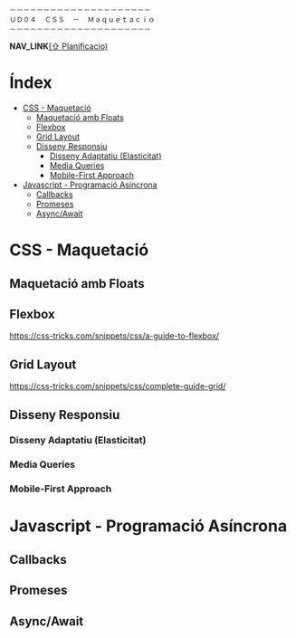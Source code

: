 
```
－－－－－－－－－－－－－－－－－－－－－
ＵＤ０４  ＣＳＳ  －  Ｍａｑｕｅｔａｃｉｏ
－－－－－－－－－－－－－－－－－－－－－
```

__NAV_LINK__[(⇧ Planificacio)](./Planificacio.html)


Índex
=====


<!-- vim-markdown-toc GitLab -->

* [CSS - Maquetació](#css-maquetació)
    * [Maquetació amb Floats](#maquetació-amb-floats)
    * [Flexbox](#flexbox)
    * [Grid Layout](#grid-layout)
    * [Disseny Responsiu](#disseny-responsiu)
        * [Disseny Adaptatiu (Elasticitat)](#disseny-adaptatiu-elasticitat)
        * [Media Queries](#media-queries)
        * [Mobile-First Approach](#mobile-first-approach)
* [Javascript - Programació Asíncrona](#javascript-programació-asíncrona)
    * [Callbacks](#callbacks)
    * [Promeses](#promeses)
    * [Async/Await](#asyncawait)

<!-- vim-markdown-toc -->


CSS - Maquetació
================

Maquetació amb Floats
---------------------

Flexbox
-------

https://css-tricks.com/snippets/css/a-guide-to-flexbox/


Grid Layout
-----------


https://css-tricks.com/snippets/css/complete-guide-grid/


Disseny Responsiu
-----------------

### Disseny Adaptatiu (Elasticitat)

### Media Queries

### Mobile-First Approach



Javascript - Programació Asíncrona
==================================

Callbacks
---------

Promeses
--------

Async/Await
-----------



